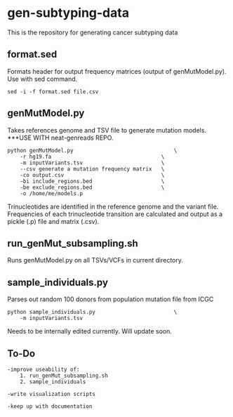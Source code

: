 # gen-subtyping-data

This is the repository for generating cancer subtyping data

## format.sed

Formats header for output frequency matrices (output of genMutModel.py). Use with sed command.

```
sed -i -f format.sed file.csv
```

## genMutModel.py

Takes references genome and TSV file to generate mutation models. ***USE WITH neat-genreads REPO.

```
python genMutModel.py                                \
	-r hg19.fa                                   \
	-m inputVariants.tsv                         \
	--csv generate a mutation frequency matrix   \
	-co output.csv                               \
	-bi include_regions.bed                      \
	-be exclude_regions.bed                      \
	-o /home/me/models.p
```

Trinucleotides are identified in the reference genome and the variant file. Frequencies of each trinucleotide transition are calculated and output as a pickle (.p) file and matrix (.csv).

## run_genMut_subsampling.sh

Runs genMutModel.py on all TSVs/VCFs in current directory.

## sample_individuals.py

Parses out random 100 donors from population mutation file from ICGC

```
python sample_individuals.py                         \
	-m inputVariants.tsv                         
```

Needs to be internally edited currently. Will update soon.

## To-Do
```
-improve useability of:
	1. run_genMut_subsampling.sh
	2. sample_individuals

-write visualization scripts

-keep up with documentation
```

